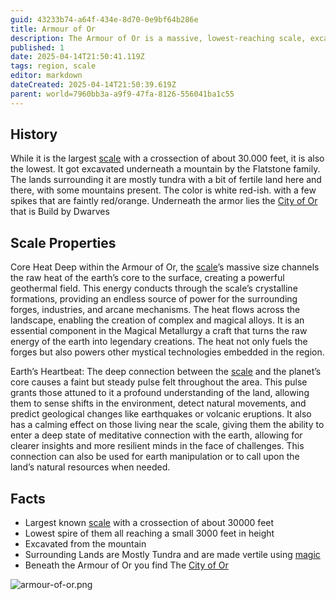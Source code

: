 ```yaml
---
guid: 43233b74-a64f-434e-8d70-0e9bf64b286e
title: Armour of Or
description: The Armour of Or is a massive, lowest-reaching scale, excavated by the Flatstone family, which channels geothermal energy and connects to the earth's core, harboring the dwarven City of Or beneath it.
published: 1
date: 2025-04-14T21:50:41.119Z
tags: region, scale
editor: markdown
dateCreated: 2025-04-14T21:50:39.619Z
parent: world=7960bb3a-a9f9-47fa-8126-556041ba1c55
---
```


## History
While it is the largest [scale](/geography/landmark/scale.md) with a crossection of about 30.000 feet, it is also the lowest. It got excavated underneath a mountain by the Flatstone family. The lands surrounding it are mostly tundra with a bit of fertile land here and there, with some mountains present. The color is white red-ish. with a few spikes that are faintly red/orange. Underneath the armor lies the [City of Or](/geography/settlement/city/city-of-or.md) that is Build by Dwarves

## Scale Properties
Core Heat
Deep within the Armour of Or, the [scale](/geography/landmark/scale.md)’s massive size channels the raw heat of the earth’s core to the surface, creating a powerful geothermal field. This energy conducts through the scale’s crystalline formations, providing an endless source of power for the surrounding forges, industries, and arcane mechanisms. The heat flows across the landscape, enabling the creation of complex and magical alloys. It is an essential component in the Magical Metallurgy a craft that turns the raw energy of the earth into legendary creations. The heat not only fuels the forges but also powers other mystical technologies embedded in the region.

Earth’s Heartbeat:
The deep connection between the [scale](/geography/landmark/scale.md) and the planet’s core causes a faint but steady pulse felt throughout the area. This pulse grants those attuned to it a profound understanding of the land, allowing them to sense shifts in the environment, detect natural movements, and predict geological changes like earthquakes or volcanic eruptions. It also has a calming effect on those living near the scale, giving them the ability to enter a deep state of meditative connection with the earth, allowing for clearer insights and more resilient minds in the face of challenges. This connection can also be used for earth manipulation or to call upon the land’s natural resources when needed.

## Facts
- Largest known [scale](/geography/landmark/scale.md) with a crossection of about 30000 feet
- Lowest spire of them all reaching a small 3000 feet in height
- Excavated from the mountain
- Surrounding Lands are Mostly Tundra and are made vertile using [magic](/structure/mechanic/magic.md)
- Beneath the Armour of Or you find The [City of Or](/geography/settlement/city/city-of-or.md) 


![armour-of-or.png](/images/images/world/armour-of-or-v2.png)

